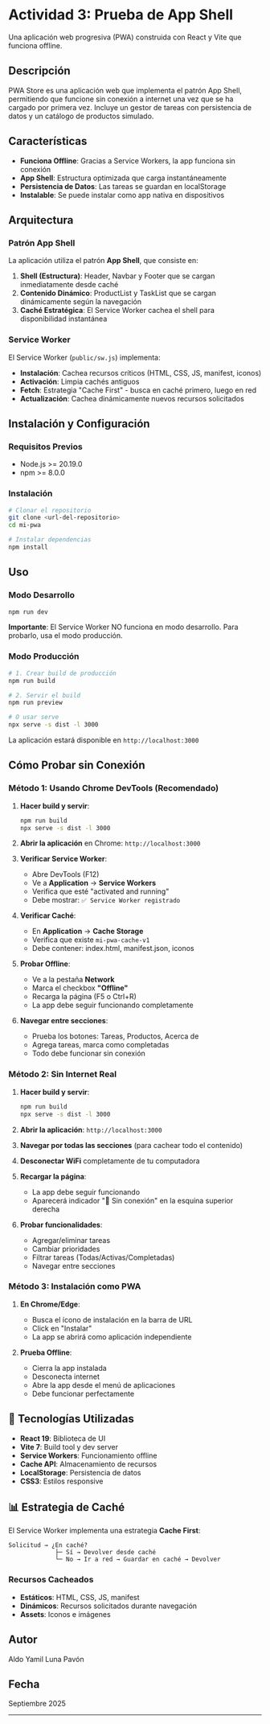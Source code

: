 # Actividad 3: Prueba de App Shell

Una aplicación web progresiva (PWA) construida con React y Vite que funciona offline.

## Descripción

PWA Store es una aplicación web que implementa el patrón App Shell, permitiendo que funcione sin conexión a internet una vez que se ha cargado por primera vez. Incluye un gestor de tareas con persistencia de datos y un catálogo de productos simulado.

## Características

- **Funciona Offline**: Gracias a Service Workers, la app funciona sin conexión
- **App Shell**: Estructura optimizada que carga instantáneamente
- **Persistencia de Datos**: Las tareas se guardan en localStorage
- **Instalable**: Se puede instalar como app nativa en dispositivos

## Arquitectura

### Patrón App Shell

La aplicación utiliza el patrón **App Shell**, que consiste en:

1. **Shell (Estructura)**: Header, Navbar y Footer que se cargan inmediatamente desde caché
2. **Contenido Dinámico**: ProductList y TaskList que se cargan dinámicamente según la navegación
3. **Caché Estratégica**: El Service Worker cachea el shell para disponibilidad instantánea

### Service Worker

El Service Worker (`public/sw.js`) implementa:

- **Instalación**: Cachea recursos críticos (HTML, CSS, JS, manifest, iconos)
- **Activación**: Limpia cachés antiguos
- **Fetch**: Estrategia "Cache First" - busca en caché primero, luego en red
- **Actualización**: Cachea dinámicamente nuevos recursos solicitados

## Instalación y Configuración

### Requisitos Previos

- Node.js >= 20.19.0
- npm >= 8.0.0

### Instalación

```bash
# Clonar el repositorio
git clone <url-del-repositorio>
cd mi-pwa

# Instalar dependencias
npm install
```

## Uso

### Modo Desarrollo

```bash
npm run dev
```

**Importante**: El Service Worker NO funciona en modo desarrollo. Para probarlo, usa el modo producción.

### Modo Producción

```bash
# 1. Crear build de producción
npm run build

# 2. Servir el build
npm run preview

# O usar serve
npx serve -s dist -l 3000
```

La aplicación estará disponible en `http://localhost:3000`

## Cómo Probar sin Conexión

### Método 1: Usando Chrome DevTools (Recomendado)

1. **Hacer build y servir**:

   ```bash
   npm run build
   npx serve -s dist -l 3000
   ```

2. **Abrir la aplicación** en Chrome: `http://localhost:3000`

3. **Verificar Service Worker**:

   - Abre DevTools (F12)
   - Ve a **Application** → **Service Workers**
   - Verifica que esté "activated and running"
   - Debe mostrar: `✅ Service Worker registrado`

4. **Verificar Caché**:

   - En **Application** → **Cache Storage**
   - Verifica que existe `mi-pwa-cache-v1`
   - Debe contener: index.html, manifest.json, iconos

5. **Probar Offline**:

   - Ve a la pestaña **Network**
   - Marca el checkbox **"Offline"**
   - Recarga la página (F5 o Ctrl+R)
   - La app debe seguir funcionando completamente

6. **Navegar entre secciones**:
   - Prueba los botones: Tareas, Productos, Acerca de
   - Agrega tareas, marca como completadas
   - Todo debe funcionar sin conexión

### Método 2: Sin Internet Real

1. **Hacer build y servir**:

   ```bash
   npm run build
   npx serve -s dist -l 3000
   ```

2. **Abrir la aplicación**: `http://localhost:3000`

3. **Navegar por todas las secciones** (para cachear todo el contenido)

4. **Desconectar WiFi** completamente de tu computadora

5. **Recargar la página**:

   - La app debe seguir funcionando
   - Aparecerá indicador "🔴 Sin conexión" en la esquina superior derecha

6. **Probar funcionalidades**:
   - Agregar/eliminar tareas
   - Cambiar prioridades
   - Filtrar tareas (Todas/Activas/Completadas)
   - Navegar entre secciones

### Método 3: Instalación como PWA

1. **En Chrome/Edge**:

   - Busca el ícono de instalación en la barra de URL
   - Click en "Instalar"
   - La app se abrirá como aplicación independiente

2. **Prueba Offline**:
   - Cierra la app instalada
   - Desconecta internet
   - Abre la app desde el menú de aplicaciones
   - Debe funcionar perfectamente

## 🔧 Tecnologías Utilizadas

- **React 19**: Biblioteca de UI
- **Vite 7**: Build tool y dev server
- **Service Workers**: Funcionamiento offline
- **Cache API**: Almacenamiento de recursos
- **LocalStorage**: Persistencia de datos
- **CSS3**: Estilos responsive

## 📊 Estrategia de Caché

El Service Worker implementa una estrategia **Cache First**:

```
Solicitud → ¿En caché?
             ├─ Sí → Devolver desde caché
             └─ No → Ir a red → Guardar en caché → Devolver
```

### Recursos Cacheados

- **Estáticos**: HTML, CSS, JS, manifest
- **Dinámicos**: Recursos solicitados durante navegación
- **Assets**: Iconos e imágenes

## Autor

Aldo Yamil Luna Pavón

## Fecha

Septiembre 2025

---
